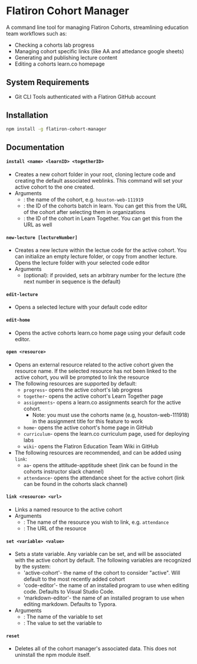 # Flatiron Cohort Manager

A command line tool for managing Flatiron Cohorts, streamlining education team workflows such as:

* Checking a cohorts lab progress
* Managing cohort specific links (like AA and attedance google sheets)
* Generating and publishing lecture content
* Editing a cohorts learn.co homepage

## System Requirements
* Git CLI Tools authenticated with a Flatiron GitHub account

## Installation

```bash
npm install -g flatiron-cohort-manager
```

## Documentation

#### `install <name> <learnID> <togetherID>`

* Creates a new cohort folder in your root, cloning lecture code and creating the default associated weblinks. This command will set your active cohort to the one created.
* Arguments
  * <name>: the name of the cohort, e.g. `houston-web-111919`
  * <learnID>: the ID of the cohorts batch in learn. You can get this from the URL of the cohort after selecting them in organizations
  * <togetherID>: the ID of the cohort in Learn Together. You can get this from the URL as well

#### `new-lecture [lectureNumber]`

- Creates a new lecture within the lectue code for the active cohort. You can initialize an empty lecture folder, or copy from another lecture. Opens the lecture folder with your selected code editor
- Arguments
  - <lectureNumber> (optional): if provided, sets an arbitrary number for the lecture (the next number in sequence is the default)

#### `edit-lecture`

- Opens a selected lecture with your default code editor

#### `edit-home`

- Opens the active cohorts learn.co home page using your default code editor.

#### `open <resource>`

- Opens an external resource related to the active cohort given the resource name. If the selected resource has not been linked to the active cohort, you will be prompted to link the resource
- The following resources are supported by default:
  - `progress`- opens the active cohort's lab progress
  - `together`- opens the active cohort's Learn Together page
  - `assignments`- opens a learn.co assignments search for the active cohort.
    - Note: you must use the cohorts name (e.g, houston-web-111918)  in the assignment title for this feature to work
  - `home`- opens the active cohort's home page in GitHub
  - `curriculum`- opens the learn.co curriculum page, used for deploying labs
  - `wiki`- opens the Flatiron Education Team Wiki in GitHub
- The following resources are recommended, and can be added using `link`:
  - `aa`- opens the attitude-apptitude sheet  (link can be found in the cohorts instructor slack channel)
  - `attendance`- opens the attendance sheet for the active cohort (link can be found in the cohorts slack channel)

#### `link <resource> <url>` 

- Links a named resource to the active cohort
- Arguments
  - <resource>: The name of the resource you wish to link, e.g. `attendance`
  - <url>: The URL of the resource

#### `set <variable> <value>`

- Sets a state variable. Any variable can be set, and will be associated with the active cohort by default. The following variables are recognized by the system:
  - 'active-cohort'- the name of the cohort to consider "active". Will default to the most recently added cohort
  - 'code-editor'- the name of an installed program to use when editing code. Defaults to Visual Studio Code.
  - 'markdown-editor'- the name of an installed program to use when editing markdown. Defaults to Typora.
- Arguments
  - <variable>: The name of the variable to set
  - <value>: The value to set the variable to

#### `reset`

- Deletes all of the cohort manager's associated data. This does not uninstall the npm module itself.